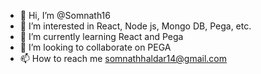 - 👋 Hi, I’m @Somnath16
- 👀 I’m interested in React, Node js, Mongo DB, Pega, etc.
- 🌱 I’m currently learning React and Pega
- 💞️ I’m looking to collaborate on PEGA
- 📫 How to reach me somnathhaldar14@gmail.com

<!---
Somnath16/Somnath16 is a ✨ special ✨ repository because its `README.md` (this file) appears on your GitHub profile.
You can click the Preview link to take a look at your changes.
--->

